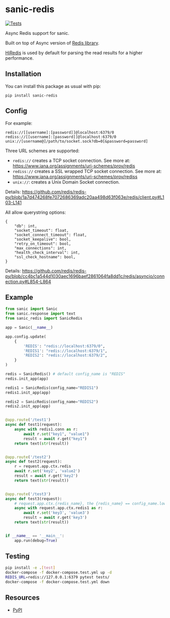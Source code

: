 sanic-redis
==============

[![Tests](https://github.com/strahe/sanic-redis/workflows/Tests/badge.svg)](https://github.com/strahe/sanic-redis/actions)

Async Redis support for sanic.

Built on top of Async version of [Redis library](https://redis-py.readthedocs.io/en/stable/examples/asyncio_examples.html).

[HiRedis](https://github.com/redis/hiredis-py) is used by default for parsing the read results for a higher performance.

Installation
------------

You can install this package as usual with pip:

    pip install sanic-redis

Config
-----------
For example:
```
redis://[[username]:[password]]@localhost:6379/0
rediss://[[username]:[password]]@localhost:6379/0
unix://[username@]/path/to/socket.sock?db=0[&password=password]
```

Three URL schemes are supported:
  - `redis://` creates a TCP socket connection. See more at:
    <https://www.iana.org/assignments/uri-schemes/prov/redis>
  - `rediss://` creates a SSL wrapped TCP socket connection. See more at:
    <https://www.iana.org/assignments/uri-schemes/prov/rediss>
  - ``unix://``: creates a Unix Domain Socket connection.

Details: https://github.com/redis/redis-py/blob/1a7d474268fe7072686369adc20aa498d63f063e/redis/client.py#L103-L141

All allow querystring options:
```
{
    "db": int,
    "socket_timeout": float,
    "socket_connect_timeout": float,
    "socket_keepalive": bool,
    "retry_on_timeout": bool,
    "max_connections": int,
    "health_check_interval": int,
    "ssl_check_hostname": bool,
}
```
Details: https://github.com/redis/redis-py/blob/cc4bc1a544d1030aec1696baef2861064fa8dd1c/redis/asyncio/connection.py#L854-L864

Example
------------

```python
from sanic import Sanic
from sanic.response import text
from sanic_redis import SanicRedis

app = Sanic(__name__)

app.config.update(
    {
        'REDIS': "redis://localhost:6379/0",
        'REDIS1': "redis://localhost:6379/1",
        'REDIS2': "redis://localhost:6379/2",
    }
)

redis = SanicRedis() # default config_name is "REDIS"
redis.init_app(app)

redis1 = SanicRedis(config_name="REDIS1")
redis1.init_app(app)

redis2 = SanicRedis(config_name="REDIS2")
redis2.init_app(app)


@app.route('/test1')
async def test1(request):
    async with redis1.conn as r:
        await r.set("key1", "value1")
        result = await r.get("key1")
    return text(str(result))


@app.route('/test2')
async def test2(request):
    r = request.app.ctx.redis
    await r.set('key2', 'value2')
    result = await r.get('key2')
    return text(str(result))


@app.route('/test3')
async def test3(request):
    # request.app.ctx.{redis_name}, the {redis_name} == config_name.lower()
    async with request.app.ctx.redis1 as r:
        await r.set('key3', 'value3')
        result = await r.get('key3')
    return text(str(result))


if __name__ == '__main__':
    app.run(debug=True)

```

Testing
-------

```bash
pip install -e .[test]
docker-compose -f docker-compose.test.yml up -d
REDIS_URL=redis://127.0.0.1:6379 pytest tests/
docker-compose -f docker-compose.test.yml down
```

Resources
---------

- [PyPI](https://pypi.python.org/pypi/sanic-redis)
